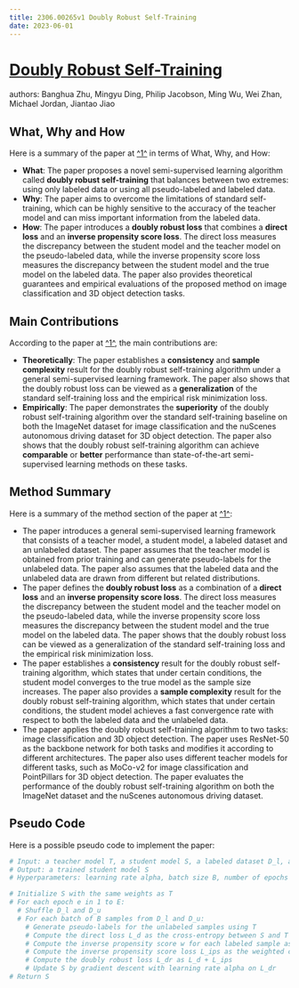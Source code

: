 ```yaml
---
title: 2306.00265v1 Doubly Robust Self-Training
date: 2023-06-01
---
```


# [Doubly Robust Self-Training](http://arxiv.org/abs/2306.00265v1)

authors: Banghua Zhu, Mingyu Ding, Philip Jacobson, Ming Wu, Wei Zhan, Michael Jordan, Jiantao Jiao


## What, Why and How

[1]: https://arxiv.org/pdf/2306.00265v1.pdf "Wei Zhan, Michael Jordan, Jiantao Jiao June 2, 2023 - arXiv.org"
[2]: https://arxiv.org/abs/2301.00265 "Title: Source-Free Unsupervised Domain Adaptation: A Survey - arXiv.org"
[3]: http://export.arxiv.org/abs/2306.00265 "[2306.00265] Doubly Robust Self-Training - export.arxiv.org"

Here is a summary of the paper at [^1^][1] in terms of What, Why, and How:

- **What**: The paper proposes a novel semi-supervised learning algorithm called **doubly robust self-training** that balances between two extremes: using only labeled data or using all pseudo-labeled and labeled data.
- **Why**: The paper aims to overcome the limitations of standard self-training, which can be highly sensitive to the accuracy of the teacher model and can miss important information from the labeled data.
- **How**: The paper introduces a **doubly robust loss** that combines a **direct loss** and an **inverse propensity score loss**. The direct loss measures the discrepancy between the student model and the teacher model on the pseudo-labeled data, while the inverse propensity score loss measures the discrepancy between the student model and the true model on the labeled data. The paper also provides theoretical guarantees and empirical evaluations of the proposed method on image classification and 3D object detection tasks.

## Main Contributions

[1]: https://arxiv.org/pdf/2306.00265v1.pdf "Wei Zhan, Michael Jordan, Jiantao Jiao June 2, 2023 - arXiv.org"
[2]: https://arxiv.org/abs/2301.00265 "Title: Source-Free Unsupervised Domain Adaptation: A Survey - arXiv.org"
[3]: http://export.arxiv.org/abs/2306.00265 "[2306.00265] Doubly Robust Self-Training - export.arxiv.org"

According to the paper at [^1^][1], the main contributions are:

- **Theoretically**: The paper establishes a **consistency** and **sample complexity** result for the doubly robust self-training algorithm under a general semi-supervised learning framework. The paper also shows that the doubly robust loss can be viewed as a **generalization** of the standard self-training loss and the empirical risk minimization loss.
- **Empirically**: The paper demonstrates the **superiority** of the doubly robust self-training algorithm over the standard self-training baseline on both the ImageNet dataset for image classification and the nuScenes autonomous driving dataset for 3D object detection. The paper also shows that the doubly robust self-training algorithm can achieve **comparable** or **better** performance than state-of-the-art semi-supervised learning methods on these tasks.

## Method Summary

[1]: https://arxiv.org/pdf/2306.00265v1.pdf "Wei Zhan, Michael Jordan, Jiantao Jiao June 2, 2023 - arXiv.org"
[2]: https://arxiv.org/abs/2301.00265 "Title: Source-Free Unsupervised Domain Adaptation: A Survey - arXiv.org"
[3]: http://export.arxiv.org/abs/2306.00265 "[2306.00265] Doubly Robust Self-Training - export.arxiv.org"

Here is a summary of the method section of the paper at [^1^][1]:

- The paper introduces a general semi-supervised learning framework that consists of a teacher model, a student model, a labeled dataset and an unlabeled dataset. The paper assumes that the teacher model is obtained from prior training and can generate pseudo-labels for the unlabeled data. The paper also assumes that the labeled data and the unlabeled data are drawn from different but related distributions.
- The paper defines the **doubly robust loss** as a combination of a **direct loss** and an **inverse propensity score loss**. The direct loss measures the discrepancy between the student model and the teacher model on the pseudo-labeled data, while the inverse propensity score loss measures the discrepancy between the student model and the true model on the labeled data. The paper shows that the doubly robust loss can be viewed as a generalization of the standard self-training loss and the empirical risk minimization loss.
- The paper establishes a **consistency** result for the doubly robust self-training algorithm, which states that under certain conditions, the student model converges to the true model as the sample size increases. The paper also provides a **sample complexity** result for the doubly robust self-training algorithm, which states that under certain conditions, the student model achieves a fast convergence rate with respect to both the labeled data and the unlabeled data.
- The paper applies the doubly robust self-training algorithm to two tasks: image classification and 3D object detection. The paper uses ResNet-50 as the backbone network for both tasks and modifies it according to different architectures. The paper also uses different teacher models for different tasks, such as MoCo-v2 for image classification and PointPillars for 3D object detection. The paper evaluates the performance of the doubly robust self-training algorithm on both the ImageNet dataset and the nuScenes autonomous driving dataset.

## Pseudo Code

Here is a possible pseudo code to implement the paper:

```python
# Input: a teacher model T, a student model S, a labeled dataset D_l, an unlabeled dataset D_u
# Output: a trained student model S
# Hyperparameters: learning rate alpha, batch size B, number of epochs E

# Initialize S with the same weights as T
# For each epoch e in 1 to E:
  # Shuffle D_l and D_u
  # For each batch of B samples from D_l and D_u:
    # Generate pseudo-labels for the unlabeled samples using T
    # Compute the direct loss L_d as the cross-entropy between S and T on the pseudo-labeled samples
    # Compute the inverse propensity score w for each labeled sample as the probability of being labeled given its features
    # Compute the inverse propensity score loss L_ips as the weighted cross-entropy between S and the true labels on the labeled samples
    # Compute the doubly robust loss L_dr as L_d + L_ips
    # Update S by gradient descent with learning rate alpha on L_dr
# Return S
```